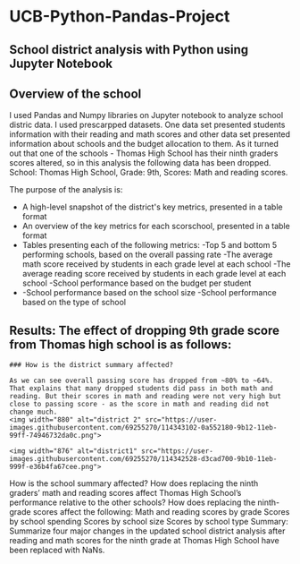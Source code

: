 # UCB-Python-Pandas-Project
## School district analysis with Python using Jupyter Notebook

## Overview of the school
I used Pandas and Numpy libraries on Jupyter notebook to analyze school distric data. I used prescarpped datasets. One data set presented students information with their reading and math scores and other data set presented information about schools and the budget allocation to them. As it turned out that one of the schools - Thomas High School has their ninth graders scores altered, so in this analysis the following data has been dropped. 
School: Thomas High School, Grade: 9th, Scores: Math and reading scores. 

The purpose of the analysis is:

- A high-level snapshot of the district's key metrics, presented in a table format
- An overview of the key metrics for each scorschool, presented in a table format 
- Tables presenting each of the following metrics:
    -Top 5 and bottom 5 performing schools, based on the overall passing rate
    -The average math score received by students in each grade level at each school
    -The average reading score received by students in each grade level at each school
    -School performance based on the budget per student
-   -School performance based on the school size 
    -School performance based on the type of school


## Results: The effect of dropping 9th grade score from Thomas high school is as follows:

    ### How is the district summary affected?
    
    As we can see overall passing score has dropped from ~80% to ~64%. That explains that many dropped students did pass in both math and reading. But their scores in math and reading were not very high but close to passing score - as the score in math and reading did not change much.
    <img width="880" alt="district 2" src="https://user-images.githubusercontent.com/69255270/114343102-0a552180-9b12-11eb-99ff-74946732da0c.png">
    
    <img width="876" alt="district1" src="https://user-images.githubusercontent.com/69255270/114342528-d3cad700-9b10-11eb-999f-e36b4fa67cee.png">

    
How is the school summary affected?
How does replacing the ninth graders’ math and reading scores affect Thomas High School’s performance relative to the other schools?
How does replacing the ninth-grade scores affect the following:
Math and reading scores by grade
Scores by school spending
Scores by school size
Scores by school type
Summary: Summarize four major changes in the updated school district analysis after reading and math scores for the ninth grade at Thomas High School have been replaced with NaNs.

